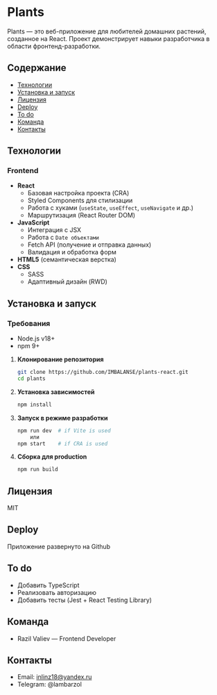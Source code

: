 # Plants

Plants — это веб-приложение для любителей домашних растений, созданное на React. Проект демонстрирует навыки разработчика в области фронтенд-разработки.

## Содержание
- [Технологии](#технологии)
- [Установка и запуск](#установка-и-запуск)
- [Лицензия](#лицензия)
- [Deploy](#deploy)
- [To do](#to-do)
- [Команда](#команда)
- [Контакты](#контакты)

## Технологии

### Frontend
- **React**
  - Базовая настройка проекта (CRA)
  - Styled Components для стилизации
  - Работа с хуками (`useState`, `useEffect`, `useNavigate` и др.)
  - Маршрутизация (React Router DOM)
- **JavaScript**
  - Интеграция с JSX
  - Работа с `Date объектами`
  - Fetch API (получение и отправка данных)
  - Валидация и обработка форм
- **HTML5** (семантическая верстка)
- **CSS**
  - SASS
  - Адаптивный дизайн (RWD)

## Установка и запуск

### Требования
- Node.js v18+
- npm 9+

1. **Клонирование репозитория**
   ```bash
   git clone https://github.com/IMBALANSE/plants-react.git
   cd plants
2. **Установка зависимостей** 
   ```bash
   npm install
3. **Запуск в режиме разработки**
   ```bash
   npm run dev  # if Vite is used
       или
   npm start    # if CRA is used
4. **Сборка для production**
   ```bash
   npm run build
   ```
## Лицензия
MIT

## Deploy
Приложение развернуто на Github 

## To do
-  Добавить TypeScript
-  Реализовать авторизацию
-  Добавить тесты (Jest + React Testing Library)

## Команда
-  Razil Valiev — Frontend Developer

## Контакты
-  Email: inlinz18@yandex.ru
-  Telegram: @lambarzol